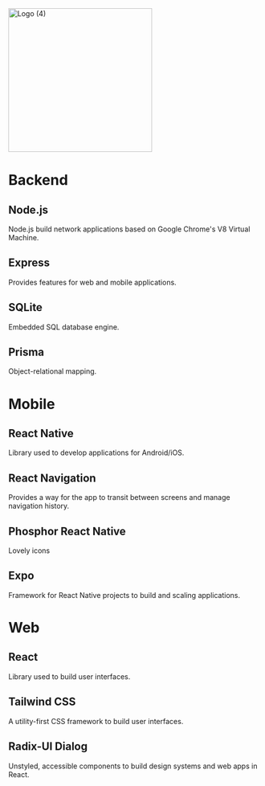 <img width="286" alt="Logo (4)" src="https://user-images.githubusercontent.com/68649783/190530994-347c92d3-5e05-4dc8-8fbc-6d7c0732ebb1.png">


# Backend

## Node.js

Node.js build network applications based on Google Chrome's V8 Virtual Machine.

## Express

Provides features for web and mobile applications.

## SQLite

Embedded SQL database engine.

## Prisma

Object-relational mapping.

# Mobile

## React Native

Library used to develop applications for Android/iOS.

## React Navigation

Provides a way for the app to transit between screens and manage navigation history.

## Phosphor React Native

Lovely icons

## Expo

Framework for React Native projects to build and scaling applications.

# Web

## React

Library used to build user interfaces.

## Tailwind CSS

A utility-first CSS framework to build user interfaces.

## Radix-UI Dialog

Unstyled, accessible components to build design systems and web apps in React.
